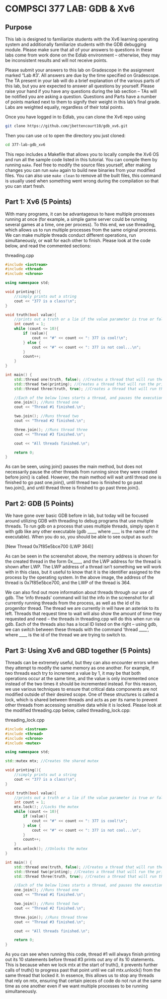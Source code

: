 # COMPSCI 377 LAB: GDB & Xv6

## Purpose

This lab is designed to familiarize students with the Xv6 learning operating system and additionally familiarize students with the GDB debugging module. Please make sure that all of your answers to questions in these labs come from work done on the Edlab environment – otherwise, they may be inconsistent results and will not receive points.

Please submit your answers to this lab on Gradescope in the assignment marked “Lab #3’. All answers are due by the time specified on Gradescope. The TA present in your lab will do a brief explanation of the various parts of this lab, but you are expected to answer all questions by yourself. Please raise your hand if you have any questions during the lab section – TAs will be notified you are asking a question. Questions and Parts have a number of points marked next to them to signify their weight in this lab’s final grade. Labs are weighted equally, regardless of their total points.

Once you have logged in to Edlab, you can clone the Xv6 repo using

```bash
git clone https://github.com/jbettencourt10/gdb_xv6.git
```

Then you can use `cd` to open the directory you just cloned:

```bash
cd 377-lab-gdb_xv6
```

This repo includes a Makefile that allows you to locally compile the Xv6 OS and run all the sample code listed in this tutorial. You can compile them by running `make`. Feel free to modify the source files yourself, after making changes you can run `make` again to build new binaries from your modified files. You can also use `make clean` to remove all the built files, this command is usually used when something went wrong during the compilation so that you can start fresh.

## Part 1: Xv6 (5 Points)

With many programs, it can be advantageous to have multiple processes running at once (for example, a simple game server could be running several games at a time, one per process). To this end, we use threading, which allows us to run multiple processes from the same original process. We can make multiple threads conduct different operations, run simultaneously, or wait for each other to finish. Please look at the code below, and read the commented sections:

threading.cpp
```c++
#include <iostream>
#include <thread> 
#include <chrono>

using namespace std;

void printing(){
	//simply prints out a string
	cout << "377 is a class!\n";
}

void truth(bool value){
	//prints out a truth or a lie if the value parameter is true or false, respectively
	int count = 1;
	while (count <= 10){
		if (value){
			cout << "#" << count << ": 377 is cool!\n";
		} else {
			cout << "#" << count << ": 377 is not cool...\n";
		}
		count++;
	}
}

int main() {
	std::thread one(truth, false); //Creates a thread that will run the truth() method with the parameter of 'false'
	std::thread two(printing); //Creates a thread that will run the printing() method
	std::thread three(truth, true); //Creates a thread that will run the truth() method with the parameter of 'true'

	//Each of the below lines starts a thread, and pauses the execution of the main function until each of them is finished.
	one.join(); //Runs thread one
	cout << "Thread #1 finished.\n";

	two.join(); //Runs thread two
	cout << "Thread #2 finished.\n";

	three.join(); //Runs thread three
	cout << "Thread #3 finished.\n";

	cout << "All threads finished.\n";

	return 0;
}
```

As can be seen, using join() pauses the main method, but does not necessarily pause the other threads from running since they were created before join() is called. However, the main method will wait until thread one is finished to go past one.join(), until thread two is finished to go past two.join(), and until thread three is finished to go past three.join().

## Part 2: GDB (5 Points)

We have gone over basic GDB before in lab, but today will be focused around utilizing GDB with threading to debug programs that use multiple threads. To run gdb on a process that uses multiple threads, simply open it with gdb like any other executable (gdb \_\_\_\_, where \_\_\_\_ is the name of the executable). When you do so, you should be able to see output as such:
 
 \[New Thread 0x7f85e5bce700 (LWP 364)]

As can be seen in the screenshot above, the memory address is shown for the created thread in the form 0x\_\_\_\_, and the LWP address for the thread is shown after LWP. The LWP address of a thread isn’t something we will work with in this class, but it useful to know that it is the identifier assigned to the process by the operating system. In the above image, the address of the thread is 0x7f85e5bce700, and the LWP of the thread is 364.

We can also find out more information about threads through our use of gdb. The ‘info threads’ command will list the info in the screenshot for all currently running threads from the process, as well as the id of its progenitor thread. The thread we are currently in will have an asterisk to its left. Threads that request time to wait will also show the amount of time they requested and need – the threads in threading.cpp will do this when run via gdb. Each of the threads also has a local ID listed on the right – using gdb, we can switch between these threads with the command ‘thread \_\_\_\_’, where \_\_\_\_ is the id of the thread we are trying to switch to.

## Part 3: Using Xv6 and GBD together (5 Points)

Threads can be extremely useful, but they can also encounter errors when they attempt to modify the same memory as one another. For example, if two threads each try to increment a value by 1, it may be that both operations occur at the same time, and the value is only incremented once instead of the two times it should be incremented instead. For this reason, we use various techniques to ensure that critical data components are not modified outside of their desired scope. One of these structures is called a lock, which is shared between threads and acts as per its name to prevent other threads from accessing sensitive data while it is locked. Please look at the modified threading.cpp below, called threading_lock.cpp:

threading_lock.cpp
```c++
#include <iostream>
#include <thread> 
#include <chrono>
#include <mutex>

using namespace std;

std::mutex mtx; //Creates the shared mutex

void printing(){
	//simply prints out a string
	cout << "377 is a class!\n";
}

void truth(bool value){
	//prints out a truth or a lie if the value parameter is true or false, respectively
	int count = 1;
	mtx.lock(); //Locks the mutex
	while (count <= 10){
		if (value){
			cout << "#" << count << ": 377 is cool!\n";
		} else {
			cout << "#" << count << ": 377 is not cool...\n";
		}
		count++;
	}
	mtx.unlock(); //Unlocks the mutex
}

int main() {
	std::thread one(truth, false); //Creates a thread that will run the truth() method with the parameter of 'false'
	std::thread two(printing); //Creates a thread that will run the printing() method
	std::thread three(truth, true); //Creates a thread that will run the truth() method with the parameter of 'true'

	//Each of the below lines starts a thread, and pauses the execution of the main function until each of them is finished.
	one.join(); //Runs thread one
	cout << "Thread #1 finished.\n";

	two.join(); //Runs thread two
	cout << "Thread #2 finished.\n";

	three.join(); //Runs thread three
	cout << "Thread #3 finished.\n";

	cout << "All threads finished.\n";

	return 0;
}
```

As you can see when running this code, thread #1 will always finish printing out its 10 statements before thread #3 prints out any of its 10 statements. This is because when we lock mtx at the start of truth(), it prevents further calls of truth() to progress past that point until we call mtx.unlock() from the same thread that locked it. In essence, this allows us to stop any threads that rely on mtx, ensuring that certain pieces of code do not run at the same time as one another even if we want multiple processes to be running simultaneously.
